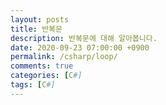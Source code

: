 ```yaml
---
layout: posts
title: 반복문
description: 반복문에 대해 알아봅니다.
date: 2020-09-23 07:00:00 +0900
permalink: /csharp/loop/
comments: true
categories: [C#]
tags: [C#]
---
```



